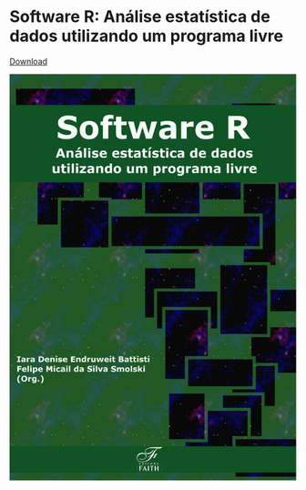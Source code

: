 # Software R: Análise estatística de dados utilizando um programa livre

[Download](http://www.editorafaith.com.br/ebooks/grat/software_r.pdf)

![](CapaFINAL.png)
